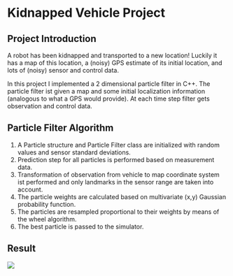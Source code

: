 # Kidnapped Vehicle Project


[//]: # (Image References)
[image1]: ./Docs/pf.jpg



## Project Introduction

A robot has been kidnapped and transported to a new location! Luckily it has a map of this location, a (noisy) GPS estimate of its initial location, and lots of (noisy) sensor and control data.

In this project I implemented a 2 dimensional particle filter in C++. The particle filter ist given a map and some initial localization information (analogous to what a GPS would provide). At each time step filter gets observation and control data.

## Particle Filter Algorithm

1. A Particle structure and Particle Filter class are initialized with random values and sensor standard deviations.
2. Prediction step for all particles is performed based on measurement data.
3. Transformation of observation from vehicle to map coordinate system ist performed and only landmarks in the sensor range are taken into account.
4. The particle weights are calculated based on multivariate (x,y) Gaussian probability function.
5. The particles are resampled proportional to their weights by means of the wheel algorithm.
6. The best particle is passed to the simulator.

## Result
![][image1]





